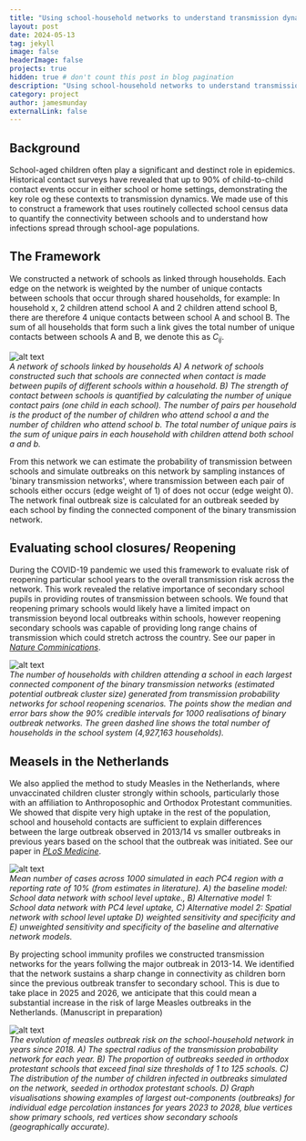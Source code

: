 ```yaml
---
title: "Using school-household networks to understand transmission dynamics"
layout: post
date: 2024-05-13
tag: jekyll
image: false
headerImage: false
projects: true
hidden: true # don't count this post in blog pagination
description: "Using school-household networks to understand transmission dynamics"
category: project
author: jamesmunday
externalLink: false
---
```


## Background
School-aged children often play a significant and destinct role in epidemics. Historical contact surveys have revealed that up to 90% of child-to-child contact events occur in either school or home settings, demonstrating the key role og these contexts to transmission dynamics. We made use of this to construct a framework that uses routinely collected school census data to quantify the connectivity between schools and to understand how infections spread through school-age populations. 

## The Framework
We constructed a network of schools as linked through households. Each edge on the network is weighted by the number of unique contacts between schools that occur through shared households, for example: In household x, 2 children attend school A and 2 children attend school B, there are therefore 4 unique contacts between school A and school B. The sum of all households that form such a link gives the total number of unique contacts between schools A and B, we denote this as $C_{ij}$. 

![alt text](../Figures/NetworkSchematic.jpg "Title")
<br>
*A network of schools linked by households A) A network of schools constructed such that schools are connected when contact is made between pupils of different schools within a household. B) The strength of contact between schools is quantified by calculating the number of unique contact pairs (one child in each school). The number of pairs per household is the product of the number of children who attend school a and the number of children who attend school b. The total number of unique pairs is the sum of unique pairs in each household with children attend both school a and b.*

From this network we can estimate the probability of transmission between schools and simulate outbreaks on this network by sampling instances of 'binary transmission networks', where transmission between each pair of schools either occurs (edge weight of 1) of does not occur (edge weight 0). The network final outbreak size is calculated for an outbreak seeded by each school by finding the connected component of the binary transmission network. 

## Evaluating school closures/ Reopening 
During the COVID-19 pandemic we used this framework to evaluate risk of reopening particular school years to the overall transmission risk across the network. This work revealed the relative importance of secondary school pupils in providing routes of transmission between schools. We found that reopening primary schools would likely have a limited impact on transmission beyond local outbreaks within schools, however reopening secondary schools was capable of providing long range chains of transmission which could stretch actross the country. See our paper in [*Nature Comminications*](https://doi.org/10.1038/s41467-021-22213-0).


![alt text](../Figures/SchoolClosure.jpg "Title")
<br>
*The number of households with children attending a school in each largest connected component of the binary transmission networks (estimated potential outbreak cluster size) generated from transmission probability networks for school reopening scenarios. The points show the median and error bars show the 90% credible intervals for 1000 realisations of binary outbreak networks. The green dashed line shows the total number of households in the school system (4,927,163 households).*

## Measels in the Netherlands
We also applied the method to study Measles in the Netherlands, where unvaccinated children cluster strongly within schools, particularly those with an affiliation to Anthroposophic and Orthodox Protestant communities. We showed that dispite very high uptake in the rest of the population, school and household contacts are sufficient to explain differences between the large outbreak observed in 2013/14 vs smaller outbreaks in previous years based on the school that the outbreak was initiated. See our paper in [*PLoS Medicine*](https://doi.org/10.1371/journal.pmed.1004466).


![alt text](../Figures/MeaslesOutbreaks.jpg "Title") 
<br>
*Mean number of cases across 1000 simulated in each PC4 region with a reporting rate of 10% (from estimates in literature). A) the baseline model: School data network with school level uptake., B) Alternative model 1: School data network with PC4 level uptake, C) Alternative model 2: Spatial network with school level uptake D) weighted sensitivity and specificity and E) unweighted sensitivity and specificity of the baseline and alternative network models.*

By projecting school immunity profiles we constructed transmission networks for the years follwing the major outbreak in 2013-14. We identified that the network sustains a sharp change in connectivity as children born since the previous outbreak transfer to secondary school. This is due to take place in 2025 and 2026, we anticipate that this could mean a substantial increase in the risk of large Measles outbreaks in the Netherlands. (Manuscript in preparation)

![alt text](../Figures/changing_connectivity.png.jpg "Title") 
<br>
*The evolution of measles outbreak risk on the school-household network in years since 2018. A) The spectral radius of the transmission probability network for each year. B) The proportion of outbreaks seeded in orthodox protestant schools that exceed final size thresholds of 1 to 125 schools. C) The distribution of the number of children infected in outbreaks simulated on the network, seeded in orthodox protestant schools. D) Graph visualisations showing examples of largest out-components (outbreaks) for individual edge percolation instances for years 2023 to 2028, blue vertices show primary schools, red vertices show secondary schools (geographically accurate).*

